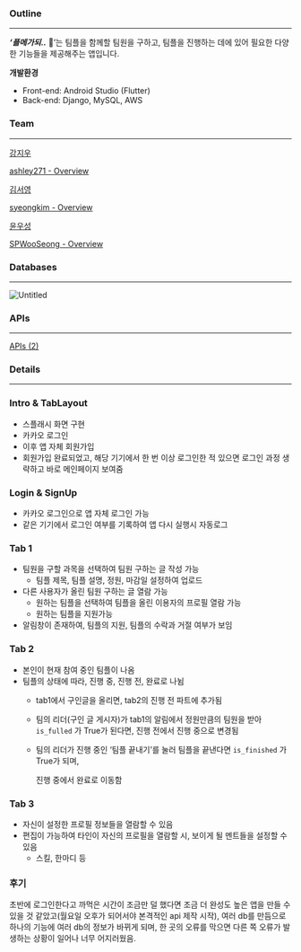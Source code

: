 ### Outline

---
***‘플메가되..*** 🎀’는 팀플을 함께할 팀원을 구하고, 팀플을 진행하는 데에 있어 필요한 다양한 기능들을 제공해주는 앱입니다.

**개발환경**

- Front-end: Android Studio (Flutter)
- Back-end: Django, MySQL, AWS

### Team

---

[강지우](https://www.notion.so/a5baceb985844e619e8c56373b6120ab?pvs=21) 

[ashley271 - Overview](https://github.com/ashley271)

[김서영](https://www.notion.so/311946d346434147a28e847dd315b320?pvs=21) 

[syeongkim - Overview](https://github.com/syeongkim)

[윤우성](https://www.notion.so/de835d34bcea4575857161b4e44c363b?pvs=21) 

[SPWooSeong - Overview](https://github.com/SPWooSeong)

### Databases

---

![Untitled](https://prod-files-secure.s3.us-west-2.amazonaws.com/f6cb388f-3934-47d6-9928-26d2e10eb0fc/c8f8539c-0d96-444c-8cfe-5f9b48bd13f5/Untitled.png)

### APIs

---

[APIs (2)](https://www.notion.so/5885a49388bc443f9e506ce3f7494b63?pvs=21)

### Details

---

### Intro & TabLayout

- 스플래시 화면 구현
- 카카오 로그인
- 이후 앱 자체 회원가입
- 회원가입 완료되었고, 해당 기기에서 한 번 이상 로그인한 적 있으면 로그인 과정 생략하고 바로 메인페이지 보여줌

### Login & SignUp

- 카카오 로그인으로 앱 자체 로그인 가능
- 같은 기기에서 로그인 여부를 기록하여 앱 다시 실행시 자동로그

### Tab 1

- 팀원을 구할 과목을 선택하여 팀원 구하는 글 작성 가능
    - 팀플 제목, 팀플 설명, 정원, 마감일 설정하여 업로드
- 다른 사용자가 올린 팀원 구하는 글 열람 가능
    - 원하는 팀플을 선택하여 팀플을 올린 이용자의 프로필 열람 가능
    - 원하는 팀플을 지원가능
- 알림창이 존재하여, 팀플의 지원, 팀플의 수락과 거절 여부가 보임

### Tab 2

- 본인이 현재 참여 중인 팀플이 나옴
- 팀플의 상태에 따라, 진행 중, 진행 전, 완료로 나뉨
    - tab1에서 구인글을 올리면, tab2의 진행 전 파트에 추가됨
    - 팀의 리더(구인 글 게시자)가 tab1의 알림에서 정원만큼의 팀원을 받아 `is_fulled` 가 True가 된다면, 진행 전에서 진행 중으로 변경됨
    - 팀의 리더가 진행 중인 ‘팀플 끝내기’를 눌러 팀플을 끝낸다면 `is_finished` 가 True가 되며,
        
        진행 중에서 완료로 이동함
        

### Tab 3

- 자신이 설정한 프로필 정보들을 열람할 수 있음
- 편집이 가능하여 타인이 자신의 프로필을 열람할 시, 보이게 될 멘트들을 설정할 수 있음
    - 스킬, 한마디 등



### 후기

초반에 로그인한다고 까먹은 시간이 조금만 덜 했다면 조금 더 완성도 높은 앱을 만들 수 있을 것 같았고(월요일 오후가 되어서야 본격적인 api 제작 시작), 여러 db를 만듬으로 하나의 기능에 여러 db의 정보가 바뀌게 되며, 한 곳의 오류를 막으면 다른 쪽 오류가 발생하는 상황이 일어나 너무 어지러웠음.
